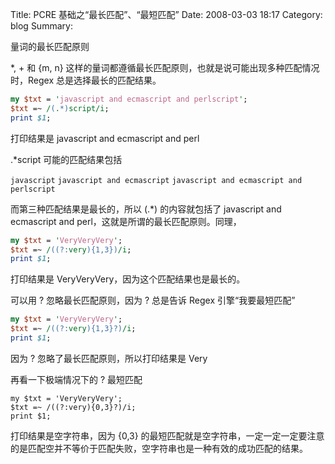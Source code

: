 Title: PCRE 基础之“最长匹配”、“最短匹配”
Date: 2008-03-03 18:17
Category: blog
Summary:

量词的最长匹配原则

*, + 和 {m, n} 这样的量词都遵循最长匹配原则，也就是说可能出现多种匹配情况时，Regex 总是选择最长的匹配结果。

```perl
my $txt = 'javascript and ecmascript and perlscript';
$txt =~ /(.*)script/i;
print $1;
```

打印结果是 javascript and ecmascript and perl

.*script 可能的匹配结果包括

`javascript`
`javascript and ecmascript`
`javascript and ecmascript and perlscript`

而第三种匹配结果是最长的，所以 (.*) 的内容就包括了 javascript and ecmascript and perl，这就是所谓的最长匹配原则。同理，

```perl
my $txt = 'VeryVeryVery';
$txt =~ /((?:very){1,3})/i;
print $1;
```

打印结果是 VeryVeryVery，因为这个匹配结果也是最长的。

可以用 ? 忽略最长匹配原则，因为 ? 总是告诉 Regex 引擎“我要最短匹配”

```perl
my $txt = 'VeryVeryVery';
$txt =~ /((?:very){1,3}?)/i;
print $1;
```
因为 ? 忽略了最长匹配原则，所以打印结果是 Very

再看一下极端情况下的 ? 最短匹配

```
my $txt = 'VeryVeryVery';
$txt =~ /((?:very){0,3}?)/i;
print $1;
```

打印结果是空字符串，因为 {0,3} 的最短匹配就是空字符串，一定一定一定要注意的是匹配空并不等价于匹配失败，空字符串也是一种有效的成功匹配的结果。

